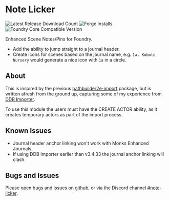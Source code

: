 # Note Licker

![Latest Release Download Count](https://img.shields.io/badge/dynamic/json?label=Downloads%20(Latest)&query=assets%5B1%5D.download_count&url=https%3A%2F%2Fapi.github.com%2Frepos%2FMrPrimate%NoteLicker%2Freleases%2Flatest)
![Forge Installs](https://img.shields.io/badge/dynamic/json?label=Forge%20Installs&query=package.installs&suffix=%25&url=https%3A%2F%2Fforge-vtt.com%2Fapi%2Fbazaar%2Fpackage%notelicker&colorB=4aa94a)
![Foundry Core Compatible Version](https://img.shields.io/badge/dynamic/json.svg?url=https%3A%2F%2Fraw.githubusercontent.com%2FMrPrimate%NoteLicker%2Fmain%2Fmodule-template.json&label=Foundry%20Version&query=$.compatibleCoreVersion&colorB=orange)

Enhanced Scene Notes/Pins for Foundry.

- Add the ability to jump straight to a journal header.
- Create icons for scenes based on the journal name, e.g. `1a. Kobold Nursery` would generate a nice icon with `1a` in a circle.

## About

This is inspired by the previous [pathbuilder2e-import](https://github.com/kobseryqum/foundry-pathbuilder2e-import) package, but is written afresh from the ground up, capturing some of my experience from [DDB Importer](https://github.com/MrPrimate/ddb-importer).

To use this module the users must have the CREATE ACTOR ability, as it creates temporary actors as part of the import process.

## Known Issues

- Journal header anchor linking won't work with Monks Enhanced Journals.
- If using DDB Importer earlier than v3.4.33 the journal anchor linking will clash.

## Bugs and Issues

Please open bugs and issues on [github](https://github.com/MrPrimate/NoteLicker/issues/new/choose), or via the Discord channel [#note-licker](https://discord.gg/M6jvpfreNd).
